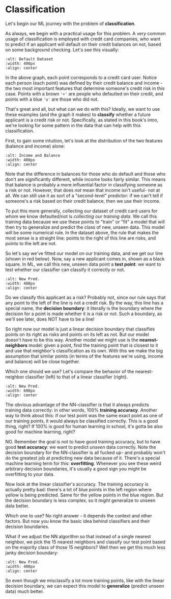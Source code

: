 Classification
========================

Let's begin our ML journey with the problem of __classification__. 

As always, we begin with a practical usage for this problem. A _very_ common usage of classification is employed with credit card companies, who want to predict if an applicant will default on their credit balances on not, based on some background checking. Let's see this visually:

```{image} pictures/defaultdataset.png
:alt: Default Dataset
:width: 400px
:align: center
```

In the above graph, each point corresponds to a credit card user. Notice each person (each point) was defined by their credit balance and income - the two most important features that determine someone's credit risk in this case. Points with a brown `'+'` are people who defaulted on their credit, and points with a blue `'o'` are those who did not. 

That's great and all, but what can we do with this? Ideally, we want to use these examples (and the graph it makes) to __classify__ whether a future applicant is a credit risk or not. Specifically, as stated in this book's intro, we're looking for some pattern in the data that can help with this classification. 

First, to gain some intuition, let's look at the distribution of the two features (balance and income) alone:

```{image} pictures/incomeandbalance.png
:alt: Income and Balance
:width: 400px
:align: center
```

Note that the difference in balances for those who do default and those who don't are significantly different, while income looks fairly similar. This means that balance is probably a more influential factor in classifying someone as a risk or not. However, that does _not_ mean that income isn't useful- not at all. We can still use it as sort of a "second-level" predictor: if we can't tell if someone's a risk based on their credit balance, then we use their income. 

To put this more generally, collecting our dataset of credit card users for whom we know defaulted/not is _collecting our training data_. We call this training data because we use these points to "train" or "fit" a model that will then try to generalize and predict the class of new, unseen data. This model will be some numerical rule. In the dataset above, the rule that makes the most sense is a straight line: points to the right of this line are risks, and points to the left are not. 

So let's say we've fitted our model on our training data, and we get our line (shown in red below). Now, say a new applicant comes in, shown as a black square. In ML, we call this new, unseen data point a __test point__: we want to test whether our classifier can classify it correctly or not.

```{image} pictures/defaultnew.png
:alt: New Pred.
:width: 400px
:align: center
```

Do we classify this applicant as a risk? Probably not, since our rule says that any point to the left of the line is not a credit risk. By the way, this line has a special name, the __decision boundary__: it literally is the boundary where the decision for a point is made whether it is a risk or not. Such a boundary, as we'll see later, does NOT have to be a line!

So right now our model is just a linear decision boundary that classifies points on its right as risks and points on its left as not. But our model doesn't have to be this way. Another model we might use is the __nearest-neighbors__ model: given a point, find the training point that is closest to it and use that neighbor's classification as its own. With this we make the big assumption that similar points (in terms of the features we're using, income and balance) will be close together. 

Which one should we use? Let's compare the behavior of the nearest-neighbor classifier (left) to that of a linear classifier (right).

```{image} pictures/NNvsLinear.png
:alt: New Pred.
:width: 600px
:align: center
```

The obvious advantage of the NN-classifier is that it always predicts training data correctly: in other words, 100% __training accuracy__. Another way to think about this: if our test point was the same exact point as one of our training points, it would always be classified correctly. This is a good thing, right? If 100% is good for human learning in school, it's gotta be also good for machine learning, right? 

NO. Remember the goal is not to have good training accuracy, but to have good __test accuracy__: we want to predict _unseen_ data correctly. Note the decision boundary for the NN-classifier is all fucked up- and probably won't do the greatest job at predicting new data because of it. There's a special machine learning term for this: __overfitting__. Whenever you see these weird arbitrary decision boundaries, it's usually a good sign you might be overfitting to your data. 

Now look at the linear classifier's accuracy. The training accuracy is actually pretty bad: there's a lot of blue points in the left region where yellow is being predicted. Same for the yellow points in the blue region. But the decision boundary is less complex, so it _might_ generalize to unseen data better. 

Which one to use? No right answer - it depends the context and other factors. But now you know the basic idea behind classifiers and their decision boundaries.

What if we adjust the NN algorithm so that instead of a single nearest neighbor, we pick the 15 nearest neighbors and classify our test point based on the majority class of those 15 neighbors? Well then we get this much less janky decision boundary:

```{image} pictures/NN15.png
:alt: New Pred.
:width: 400px
:align: center
```

So even though we misclassify a lot more training points, like with the linear decision boundary, we can expect this model to __generalize__ (predict unseen data) much better. 





